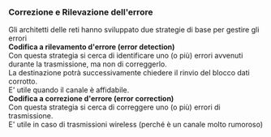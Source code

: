 ### Correzione e Rilevazione dell'errore  
Gli architetti delle reti hanno sviluppato due strategie di base per gestire gli errori  
**Codifica a rilevamento d'errore (error detection)**  
Con questa strategia si cerca di identificare uno (o più) errori avvenuti durante la trasmissione, ma non di correggerlo.  
La destinazione potrà successivamente chiedere il rinvio del blocco dati corrotto.  
E' utile quando il canale è affidabile.  
**Codifica a correzione d'errore (error correction)**  
Con questa strategia si cerca di correggere uno (o più) errori di trasmissione.  
E' utile in caso di trasmissioni wireless (perché è un canale molto rumoroso)  
